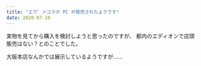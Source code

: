 ```yaml
---
title: "エウ゛ァコラボ PC が発売されたようです"
date: 2020-07-10
---
```


実物を見てから購入を検討しようと思ったのですが、
都内のエディオンで店頭販売はない？とのことでした。

大阪本店なんかでは展示しているようですが……

